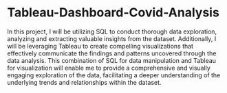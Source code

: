 # Tableau-Dashboard-Covid-Analysis

In this project, I will be utilizing SQL to conduct thorough data exploration, analyzing and extracting valuable insights from the dataset. Additionally, I will be leveraging Tableau to create compelling visualizations that effectively communicate the findings and patterns uncovered through the data analysis. This combination of SQL for data manipulation and Tableau for visualization will enable me to provide a comprehensive and visually engaging exploration of the data, facilitating a deeper understanding of the underlying trends and relationships within the dataset.
